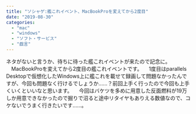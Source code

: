 ```yaml
---
title: "ソシャゲ:艦これイベント、MacBookProを変えてから2度目"
date: "2019-08-30"
categories: 
  - "mac"
  - "windows"
  - "ソフト・サービス"
  - "戯言"
---
```


ネタがないと言うか、待ちに待った艦これイベントが来たので記念に。 　MacBookProを変えてから2度目の艦これイベントです。 　1度目はparallels Desktopで仮想化したWindows上に艦これを載せて録画して問題なかったんですが、今回も問題なく行けるでしょうか……？前回上手く行ったので今回も上手くいくといいなと思います。 　今回はバケツを多めに用意した反面燃料が19万しか用意できなかったので掘りで沼ると途中リタイヤもありえる数値なので、コケないでうまく行きたいです……。
